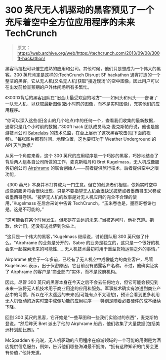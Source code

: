 # 300 英尺无人机驱动的黑客预见了一个充斥着空中全方位应用程序的未来 TechCrunch

> 原文：<https://web.archive.org/web/https://techcrunch.com/2013/09/08/300ft-hackathon/>

黑客马拉松可以催生成熟的应用和公司。其他时候，他们只是想成为一个伟大的黑客。300 英尺肯定是这样的:TechCrunch Disrupt SF hackathon 通宵打造的一个整洁的黑客，它从无人机(又名无人机)获取“接近现场”的空中图像，因此用户可以在出发前检查预期的户外休闲场所有多繁忙。

《300ft》背后的黑客团队在“旧金山最受欢迎的地方”——如码头和码头——部署了一队无人机，以获取最新图像(数小时前的图像，而不是实时图像)，充实他们的应用程序。

“你可以深入这些(旧金山的几个地点)中的任何一个，查看我们收集的最新数据，通常只是几个小时前的数据，”300ft hack 团队成员马克·麦克斯帕丹说，他也是旅游技术公司 [Sabrelabs](https://web.archive.org/web/20230213063046/http://sabrelabs.com/page/1/#60206374462) 的技术总监，在台上展示了这次黑客攻击(见下面的视频)。"每张图片都有时间、地理位置，这也要归功于 Weather Underground 的 API 天气数据."

从另一个角度来看，这个 300 英尺的应用程序是一个巧妙的黑客，巧妙地结合了背后两人组各自公司所做的工作，麦克斯帕丹和 Bret Kugelmass，无人机成像服务初创公司 [Airphrame](https://web.archive.org/web/20230213063046/http://www.airphrame.com/) 的联合创始人——前者提供旅行技术，后者提供空中之眼功能。

《300 英尺》本身并不打算成为一门生意。但它的创造者们相信，依赖实时空中成像的服务将会很快出现。只是不要指望[无人机会很快送披萨](https://web.archive.org/web/20230213063046/http://www.usnews.com/news/articles/2013/06/06/drones-have-a-future-in-deliveries-but-not-for-dominos-pizza)或者墨西哥玉米卷或者墨西哥卷饼。“披萨无人机的故事是对无人机应用的完全不合理的使用，”Kugelmass 在后台采访中告诉 TechCrunch。“玉米卷也是，墨西哥卷饼也是。这是不可能的。”

“这可能会在某个时候发生，但那是在遥远的未来，”当被追问时，他补充道。抱歉，伙计们，还没有送批萨到你头上。

“这只是一个伟大的黑客，”Kugelmass 继续说，讨论团队用 300 英尺做了什么。“Airphrame 的业务是分开的。Sabre 的业务是独立的，这只是一个很好的机会来一起探索未来的可能性……无人机技术最初将用于重型货物运输之外的事情。”

Airphrame 成立于一年多前，已经有了无人机空中成像能力的商业客户，尽管 Kugelmass 表示，出于保密原因，它目前没有透露客户名称。不过，他确实证实了 Airphrame 的客户是“商业部门”实体，而不是政府机构。

因此，尽管 300 英尺的黑客本身在今天之后不会去任何地方，但它可能会预见到未来一波将无人机技术用于商业用途的应用和服务。军事技术确实有渗透到商业产品中的习惯，所以在不太遥远的未来(但可能有点不太理想)，预计会看到更多利用无人机驱动的近实时空中成像功能的应用程序——特别是随着必要硬件的成本继续下降。

回到 300 英尺的黑客，它开始是“一些草图和一些我们实验过的东西”，麦克斯帕登说。“然后昨天 Bret 派出了他的 Airphrame 船员，他们收集了大量数据[包括美洲杯划船比赛]。"

McSpadden 补充说，无人机驱动的应用程序在旅游领域的一个可能的用例是为酒店提供信息服务，例如，告诉他们哪些海滩最不拥挤。“拥有这种知识的门房会更有价值，”他补充道。